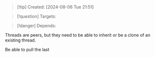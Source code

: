 
>[!tip] Created: [2024-08-06 Tue 21:51]

>[!question] Targets: 

>[!danger] Depends: 

Threads are peers, but they need to be able to inherit or be a clone of an existing thread.

Be able to pull the last 